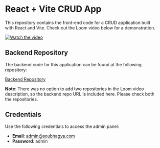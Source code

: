 # React + Vite CRUD App

This repository contains the front-end code for a CRUD application built with React and Vite. Check out the Loom video below for a demonstration.

[![Watch the video](https://cdn.loom.com/sessions/thumbnails/ce20916da3c14409a82cbba0aec7d08e-with-play.gif)](https://www.loom.com/share/ce20916da3c14409a82cbba0aec7d08e)

## Backend Repository

The backend code for this application can be found at the following repository:

[Backend Repository](https://github.com/monetree/rabbit-backend)

**Note**: There was no option to add two repositories in the Loom video description, so the backend repo URL is included here. Please check both the repositories.

## Credentials

Use the following credentials to access the admin panel:

- **Email**: admin@soubhagya.com
- **Password**: admin
